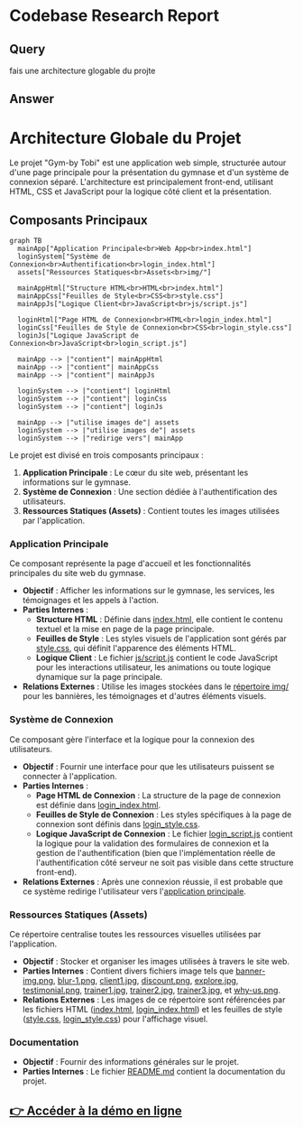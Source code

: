 # Codebase Research Report

## Query
fais une architecture glogable du projte 

## Answer
# Architecture Globale du Projet

Le projet "Gym-by Tobi" est une application web simple, structurée autour d'une page principale pour la présentation du gymnase et d'un système de connexion séparé. L'architecture est principalement front-end, utilisant HTML, CSS et JavaScript pour la logique côté client et la présentation.

## Composants Principaux

```mermaid
graph TB
  mainApp["Application Principale<br>Web App<br>index.html"]
  loginSystem["Système de Connexion<br>Authentification<br>login_index.html"]
  assets["Ressources Statiques<br>Assets<br>img/"]

  mainAppHtml["Structure HTML<br>HTML<br>index.html"]
  mainAppCss["Feuilles de Style<br>CSS<br>style.css"]
  mainAppJs["Logique Client<br>JavaScript<br>js/script.js"]

  loginHtml["Page HTML de Connexion<br>HTML<br>login_index.html"]
  loginCss["Feuilles de Style de Connexion<br>CSS<br>login_style.css"]
  loginJs["Logique JavaScript de Connexion<br>JavaScript<br>login_script.js"]

  mainApp --> |"contient"| mainAppHtml
  mainApp --> |"contient"| mainAppCss
  mainApp --> |"contient"| mainAppJs

  loginSystem --> |"contient"| loginHtml
  loginSystem --> |"contient"| loginCss
  loginSystem --> |"contient"| loginJs

  mainApp --> |"utilise images de"| assets
  loginSystem --> |"utilise images de"| assets
  loginSystem --> |"redirige vers"| mainApp
```


Le projet est divisé en trois composants principaux :

1.  **Application Principale** : Le cœur du site web, présentant les informations sur le gymnase.
2.  **Système de Connexion** : Une section dédiée à l'authentification des utilisateurs.
3.  **Ressources Statiques (Assets)** : Contient toutes les images utilisées par l'application.

### Application Principale

Ce composant représente la page d'accueil et les fonctionnalités principales du site web du gymnase.

*   **Objectif** : Afficher les informations sur le gymnase, les services, les témoignages et les appels à l'action.
*   **Parties Internes** :
    *   **Structure HTML** : Définie dans [index.html](index.html), elle contient le contenu textuel et la mise en page de la page principale.
    *   **Feuilles de Style** : Les styles visuels de l'application sont gérés par [style.css](style.css), qui définit l'apparence des éléments HTML.
    *   **Logique Client** : Le fichier [js/script.js](js/script.js) contient le code JavaScript pour les interactions utilisateur, les animations ou toute logique dynamique sur la page principale.
*   **Relations Externes** : Utilise les images stockées dans le [répertoire img/](img/) pour les bannières, les témoignages et d'autres éléments visuels.

### Système de Connexion

Ce composant gère l'interface et la logique pour la connexion des utilisateurs.

*   **Objectif** : Fournir une interface pour que les utilisateurs puissent se connecter à l'application.
*   **Parties Internes** :
    *   **Page HTML de Connexion** : La structure de la page de connexion est définie dans [login_index.html](login_index.html).
    *   **Feuilles de Style de Connexion** : Les styles spécifiques à la page de connexion sont définis dans [login_style.css](login_style.css).
    *   **Logique JavaScript de Connexion** : Le fichier [login_script.js](login_script.js) contient la logique pour la validation des formulaires de connexion et la gestion de l'authentification (bien que l'implémentation réelle de l'authentification côté serveur ne soit pas visible dans cette structure front-end).
*   **Relations Externes** : Après une connexion réussie, il est probable que ce système redirige l'utilisateur vers l'[application principale](index.html).

### Ressources Statiques (Assets)

Ce répertoire centralise toutes les ressources visuelles utilisées par l'application.

*   **Objectif** : Stocker et organiser les images utilisées à travers le site web.
*   **Parties Internes** : Contient divers fichiers image tels que [banner-img.png](img/banner-img.png), [blur-1.png](img/blur-1.png), [client1.jpg](img/client1.jpg), [discount.png](img/discount.png), [explore.jpg](img/explore.jpg), [testimonial.png](img/testimonial.png), [trainer1.jpg](img/trainer1.jpg), [trainer2.jpg](img/trainer2.jpg), [trainer3.jpg](img/trainer3.jpg), et [why-us.png](img/why-us.png).
*   **Relations Externes** : Les images de ce répertoire sont référencées par les fichiers HTML ([index.html](index.html), [login_index.html](login_index.html)) et les feuilles de style ([style.css](style.css), [login_style.css](login_style.css)) pour l'affichage visuel.

### Documentation

*   **Objectif** : Fournir des informations générales sur le projet.
*   **Parties Internes** : Le fichier [README.md](README.md) contient la documentation du projet.

[👉 **Accéder à la démo en ligne**](https://animated-starburst-174dd2.netlify.app)
---

